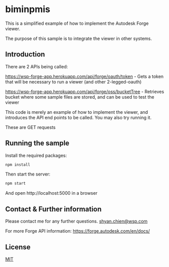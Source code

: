 # biminpmis
This is a simplified example of how to implement the Autodesk Forge viewer. 

The purpose of this sample is to integrate the viewer in other systems. 

## Introduction
There are 2 APIs being called:

https://wsp-forge-app.herokuapp.com/api/forge/oauth/token - Gets a token that will be necessary to run a viewer (and other 2-legged-oauth)

https://wsp-forge-app.herokuapp.com/api/forge/oss/bucketTree - Retrieves bucket where some sample files are stored, and can be used to test the viewer

This code is merely an example of how to implement the viewer, and introduces the API end points to be called. You may also try running it. 

These are GET requests

## Running the sample

Install the required packages:

``` bash
npm install
```
Then start the server:
```javascript
npm start
```
And open http://localhost:5000 in a browser

## Contact & Further information
Please contact me for any further questions. 
shyan.chien@wsp.com

For more Forge API information: https://forge.autodesk.com/en/docs/

## License
[MIT](https://choosealicense.com/licenses/mit/)
